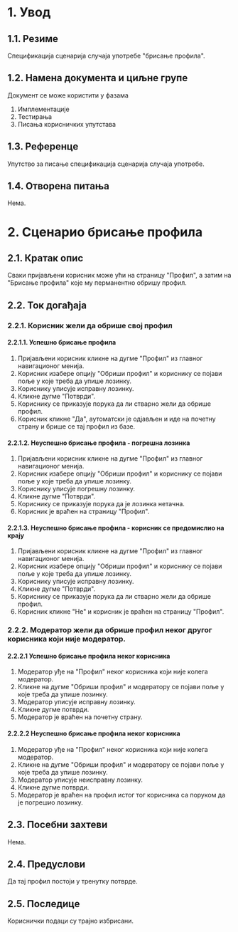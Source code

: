 # 1. Увод

## 1.1. Резиме

Спецификација сценарија случаја употребе "брисање профила".

## 1.2. Намена документа и циљне групе

Документ се може користити у фазама

1. Имплементације
2. Тестирања
3. Писања корисничких упутстава

## 1.3. Референце

Упутство за писање спецификација сценарија случаја употребе.

## 1.4. Отворена питања

Нема.

# 2. Сценарио брисање профила

## 2.1. Кратак опис

Сваки пријављени корисник може ући на страницу "Профил", а затим на "Брисање профила" које му перманентно обришу профил.

## 2.2. Ток догађаја

### 2.2.1. Корисник жели да обрише свој профил

#### 2.2.1.1. Успешно брисање профила

1. Пријављени корисник кликне на дугме "Профил" из главног навигационог менија.
2. Корисник изабере опцију "Обриши профил" и кориснику се појави поље у које треба да упише лозинку.
3. Кориснику уписује исправну лозинку.
4. Кликне дугме "Потврди".
5. Кориснику се приказује порука да ли стварно жели да обрише профил.
6. Корисник кликне "Да", аутоматски је одјављен и иде на почетну страну и брише се тај профил из базе.

#### 2.2.1.2. Неуспешно брисање профила - погрешна лозинка

1. Пријављени корисник кликне на дугме "Профил" из главног навигационог менија.
2. Корисник изабере опцију "Обриши профил" и кориснику се појави поље у које треба да упише лозинку.
3. Кориснику уписује погрешну лозинку.
4. Кликне дугме "Потврди".
5. Кориснику се приказује порука да је лозинка нетачна.
6. Корисник je враћен на страницу "Профил".

#### 2.2.1.3. Неуспешно брисање профила - корисник се предомислио на крају

1. Пријављени корисник кликне на дугме "Профил" из главног навигационог менија.
2. Корисник изабере опцију "Обриши профил" и кориснику се појави поље у које треба да упише лозинку.
3. Кориснику уписује исправну лозинку.
4. Кликне дугме "Потврди".
5. Кориснику се приказује порука да ли стварно жели да обрише профил.
6. Корисник кликне "Не" и корисник je враћен на страницу "Профил".

### 2.2.2. Модератор жели да обрише профил неког другог корисника који није модератор.

#### 2.2.2.1 Успешно брисање профила неког корисника

1. Модератор уђе на "Профил" неког корисника који није колега модератор.
2. Кликне на дугме "Обриши профил" и модератору се појави поље у које треба да упише лозинку.
3. Модератор уписује исправну лозинку.
4. Кликне дугме потврди.
5. Модератор је враћен на почетну страну.

#### 2.2.2.2 Неуспешно брисање профила неког корисника

1. Модератор уђе на "Профил" неког корисника који није колега модератор.
2. Кликне на дугме "Обриши профил" и модератору се појави поље у које треба да упише лозинку.
3. Модератор уписује неисправну лозинку.
4. Кликне дугме потврди.
5. Модератор је враћен на профил истог тог корисника са поруком да је погрешио лозинку.

## 2.3. Посебни захтеви

Нема.

## 2.4. Предуслови

Да тај профил постоји у тренутку потврде.

## 2.5. Последице

Кориснички подаци су трајно избрисани.